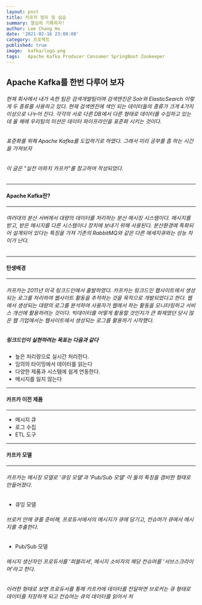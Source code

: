 ```yaml
---
layout: post
title: 카프카 정리 및 실습
summary: 열심히 기록하자!
author: Lee Chang Ho
date: '2021-02-16 23:08:00'
category: 프로젝트
published: true
image:  kafka/logo.png
tags:   Apache Kafka Producer Consumer SpringBoot Zookeeper
---
```


## Apache Kafka를 한번 다루어 보자

###### 현재 회사에서 내가 속한 팀은 검색개발팀이며 검색엔진은 Solr와 ElasticSearch 이렇게 두 종류를 사용하고 있다. 현재 검색엔진에 색인 되는 데이터들의 종류가 크게 4가지이상으로 나누어 진다. 각각의 서로 다른 DB에서 다른 형태로 데이터를 수집하고 있는데 올 해에 우리팀의 미션은 데이터 파이프라인을 표준화 시키는 것이다.
###### 표준화를 위해 Apache Kafka를 도입하기로 하였다. 그래서 미리 공부를 좀 하는 시간을 가져보자 
###### 이 글은 "실전 아파치 카프카"를 참고하여 작성되었다.

---
#### Apache Kafka란?
--- 

###### 여러대의 분산 서버에서 대량의 데이터를 처리하는 분산 메시징 시스템이다. 메시지를 받고, 받은 메시지를 다른 시스템이나 장치에 보내기 위해 사용된다.  분산환경에 특화되어 설계되어 있다는 특징을 가져 기존의 RabbitMQ와 같은 다른 메세지큐와는 성능 차이가 난다. 

---
#### 탄생배경
---
###### 카프카는 2011년 미국 링크드인에서 출발하였다. 카프카는 링크드인 웹사이트에서 생성되는 로그를 처리하여 웹사이트 활동을 추적하는 것을 목적으로 개발되었다고 한다. 웹에서 생성되는 대량의 로그를 분석하여 사용자가 웹에서 하는 활동을 모니터링하고 서비스 개선에 활용하려는 것이다. 빅데이터를 어떻게 활용할 것인지가 큰 화제였던 당시 많은 웹 기업에서는 웹사이트에서 생성되는 로그를 활용하기 시작했다. 

##### 링크드인이 실현하려는 목표는 다음과 같다
- 높은 처리량으로 실시간 처리한다.
- 임의의 타이밍에서 데이터를 읽는다
- 다양한 제품과 시스템에 쉽게 연동한다.
- 메시지를 잃지 않는다 

---
#### 카프카 이전 제품
---
- 메시지 큐
- 로그 수집
- ETL 도구

---
#### 카프카 모델
---
###### 카프카는 메시징 모델로 '큐잉 모델'과 'Pub/Sub 모델' 이 둘의 특징을 겸비한 형태로 만들어졌다. 
- 큐잉 모델
###### 브로커 안에 큐를 준비해, 프로듀서에서의 메시지가 큐에 담기고, 컨슈머가 큐에서 메시지를 추출한다.  

- Pub/Sub 모델
###### 메시지 생산자인 프로듀서를 '퍼블리셔', 메시지 소비자의 해당 컨슈머를 '서브스크라이머'라고 한다.  

###### 이러한 형태로 보면 프로듀서를 통해 카프카에 데이터를 전달하면 브로커는 큐 형태로 데이터를 저장하게 되고 컨슈머는 큐의 데이터를 읽어서 처

<!--stackedit_data:
eyJoaXN0b3J5IjpbLTE3MzE4Nzk4NjIsMTEwMDA0MjIxNywtOT
M3NDQ1NTQ4LDExMjgzOTI1MzVdfQ==
-->